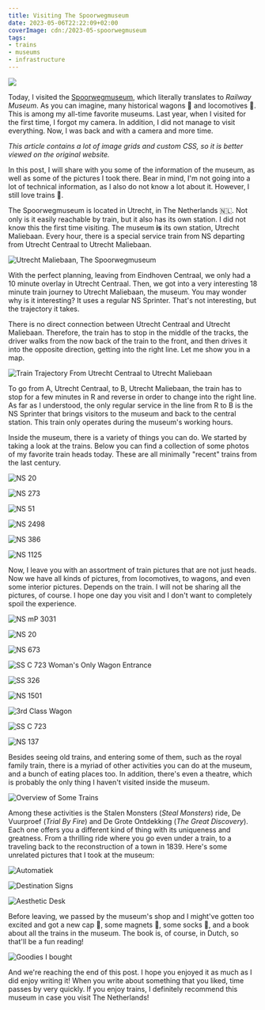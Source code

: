 ```yaml
---
title: Visiting The Spoorwegmuseum
date: 2023-05-06T22:22:09+02:00
coverImage: cdn:/2023-05-spoorwegmuseum
tags:
- trains
- museums
- infrastructure
---
```


<style>
.train-gif {
  margin-top: -1.5rem;
  margin-right: -4rem;
  max-width: 15rem;
}

.train-gif + p {
  margin-top: 2.5rem;
}
</style>

![](https://cdn.hacdias.com/media/2023-05-train.gif?class=pixelated+left+train-gif)

Today, I visited the [Spoorwegmuseum](https://www.spoorwegmuseum.nl/), which literally translates to *Railway Museum*. As you can imagine, many historical wagons 🚃 and locomotives 🚂. This is among my all-time favorite museums. Last year, when I visited for the first time, I forgot my camera. In addition, I did not manage to visit everything. Now, I was back and with a camera and more time.

<!--more-->

<p class='dn'><em>This article contains a lot of image grids and custom CSS, so it is better viewed on the original website.</em></p>

<style>
:root,
:root.dark {
  --c-h: 21;
  --c-s: 27%;
  --c-l: 47%;
}

.grid3 {
    grid-template-columns: repeat(3, 1fr);
}
</style>

In this post, I will share with you some of the information of the museum, as well as some of the pictures I took there. Bear in mind, I'm not going into a lot of technical information, as I also do not know a lot about it. However, I still love trains 🚅.

The Spoorwegmuseum is located in Utrecht, in The Netherlands 🇳🇱. Not only is it easily reachable by train, but it also has its own station. I did not know this the first time visiting. The museum **is** its own station, Utrecht Maliebaan. Every hour, there is a special service train from NS departing from Utrecht Centraal to Utrecht Maliebaan.

![Utrecht Maliebaan, The Spoorwegmuseum](cdn:/2023-05-spoorwegmuseum?class=fw)

With the perfect planning, leaving from Eindhoven Centraal, we only had a 10 minute overlay in Utrecht Centraal. Then, we got into a very interesting 18 minute train journey to Utrecht Maliebaan, the museum. You may wonder why is it interesting? It uses a regular NS Sprinter. That's not interesting, but the trajectory it takes.

There is no direct connection between Utrecht Centraal and Utrecht Maliebaan. Therefore, the train has to stop in the middle of the tracks, the driver walks from the now back of the train to the front, and then drives it into the opposite direction, getting into the right line. Let me show you in a map.

![Train Trajectory From Utrecht Centraal to Utrecht Maliebaan](cdn:/2023-05-spoorwegmuseum-train-route?class=fw)

To go from A, Utrecht Centraal, to B, Utrecht Maliebaan, the train has to stop for a few minutes in R and reverse in order to change into the right line. As far as I understood, the only regular service in the line from R to B is the NS Sprinter that brings visitors to the museum and back to the central station. This train only operates during the museum's working hours.

Inside the museum, there is a variety of things you can do. We started by taking a look at the trains. Below you can find a collection of some photos of my favorite train heads today. These are all minimally "recent" trains from the last century.

<div class='fw fg grid3'>

![NS 20](cdn:/2023-05-spoorwegmuseum-ns-20?caption=false)

![NS 273](cdn:/2023-05-spoorwegmuseum-ns-273?caption=false)

![NS 51](cdn:/2023-05-spoorwegmuseum-ns-51?caption=false)

![NS 2498](cdn:/2023-05-spoorwegmuseum-ns-2498?caption=false)

![NS 386](cdn:/2023-05-spoorwegmuseum-ns-386?caption=false)

![NS 1125](cdn:/2023-05-spoorwegmuseum-ns-1125?caption=false)

</div>

Now, I leave you with an assortment of train pictures that are not just heads. Now we have
all kinds of pictures, from locomotives, to wagons, and even some interior pictures. Depends on the train.
I will not be sharing all the pictures, of course. I hope one day you visit and I don't want
to completely spoil the experience.

<div class='fw fg'>

![NS mP 3031](cdn:/2023-05-spoorwegmuseum-ns-3031?caption=false)

![NS 20](cdn:/2023-05-spoorwegmuseum-ns-20-side?caption=false)

</div>

![NS 673](cdn:/2023-05-spoorwegmuseum-ns-673?caption=false&class=fw)

<div class='fw fg'>

![SS C 723 Woman's Only Wagon Entrance](cdn:/2023-05-spoorwegmuseum-ss-723-wo?caption=false)

![SS 326](cdn:/2023-05-spoorwegmuseum-ss-326?caption=false)

</div>

<div class='fw fg'>

![NS 1501](cdn:/2023-05-spoorwegmuseum-ns-1501?caption=false)

![3rd Class Wagon](cdn:/2023-05-spoorwegmuseum-3d-class?caption=false)

![SS C 723](cdn:/2023-05-spoorwegmuseum-ss-723?caption=false)

![NS 137](cdn:/2023-05-spoorwegmuseum-ns-137?caption=false)

</div>

Besides seeing old trains, and entering some of them, such as the royal family train, there is a myriad of other activities you can do at the museum, and a bunch of eating places too. In addition, there's even a theatre, which is probably the only thing I haven't visited inside the museum.

![Overview of Some Trains](cdn:/2023-05-spoorwegmuseum-overview?caption=false&class=fw)

Among these activities is the Stalen Monsters (*Steal Monsters*) ride, De Vuurproef (*Trial By Fire*) and De Grote Ontdekking (*The Great Discovery*). Each one offers you a different kind of thing with its uniqueness and greatness. From a thrilling ride where you go even under a train, to a traveling back to the reconstruction of a town in 1839. Here's some unrelated pictures that I took at the museum:

<div class='fg fw grid3'>

![Automatiek](cdn:/2023-05-spoorwegmuseum-automatiek?caption=false)

![Destination Signs](cdn:/2023-05-spoorwegmuseum-naartoe?caption=false)

![Aesthetic Desk](cdn:/2023-05-spoorwegmuseum-desk?caption=false)

</div>

Before leaving, we passed by the museum's shop and I might've gotten too excited and got a new cap 🧢, some magnets 🧲, some socks 🧦, and a book about all the trains in the museum. The book is, of course, in Dutch, so that'll be a fun reading!

![Goodies I bought](cdn:/2023-05-spoorwegmuseum-goodies?class=fw&caption=false)

And we're reaching the end of this post. I hope you enjoyed it as much as I did enjoy writing it! When you write about something that you liked, time passes by very quickly. If you enjoy trains, I definitely recommend this museum in case you visit The Netherlands!
